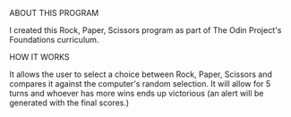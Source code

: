 ABOUT THIS PROGRAM

I created this Rock, Paper, Scissors program as part of The Odin Project's Foundations curriculum. 

HOW IT WORKS

It allows the user to select a choice between Rock, Paper, Scissors and compares it against the computer's random selection. It will allow for 5 turns and whoever has more wins ends up victorious (an alert will be generated with the final scores.)
